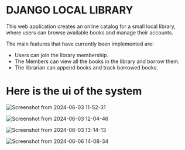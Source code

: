 # DJANGO LOCAL LIBRARY
This web application creates an online catalog for a small local library, where users can browse available books and manage their accounts.

The main features that have currently been implemented are:
* Users can join the library membership.
* The Members can view all the books in the library and borrow them.
* The librarian can append books and track borrowed books.

# Here is the ui of the system

![Screenshot from 2024-06-03 11-52-31](https://github.com/Mungaijoe/library-management/assets/124779641/339d2a50-0f92-4571-87c7-ccf8c151b727)
 
![Screenshot from 2024-06-03 12-04-46](https://github.com/Mungaijoe/library-management/assets/124779641/e512e28c-1736-4026-b4ca-e0ae24206ebe)

![Screenshot from 2024-06-03 13-14-13](https://github.com/Mungaijoe/library-management/assets/124779641/76062a43-c539-4afc-95cb-10e3e315cee7)

![Screenshot from 2024-06-06 14-08-34](https://github.com/Mungaijoe/library-management/assets/124779641/a76fc28e-47e1-4865-9890-d051bdc7541a)
